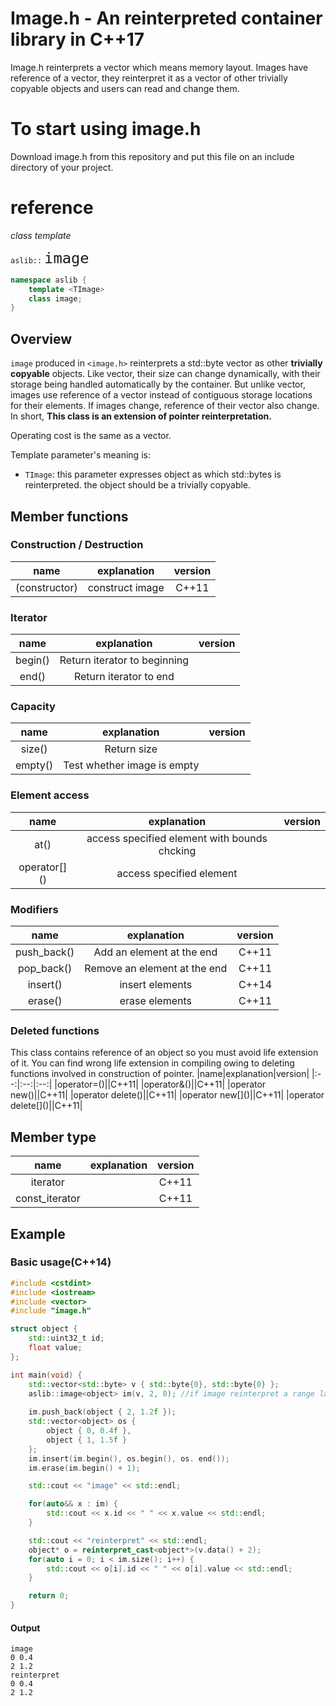 # Image.h - An reinterpreted container library in C++17

Image.h reinterprets a vector which means memory layout. Images have reference of a vector, they reinterpret it as a vector of other trivially copyable objects and users can read and change them. 

# To start using image.h

Download image.h from this repository and put this file on an include directory of your project. 

# reference

*class template*

`aslib::` <span style="font-size: 200%; ">`image`</span>

```c++
namespace aslib {
    template <TImage>
    class image;
}
```

## Overview

`image` produced in `<image.h>` reinterprets a std::byte vector as other **trivially copyable** objects. Like vector, their size can change dynamically, with their storage being handled automatically by the container. But unlike vector, images use reference of a vector instead of contiguous storage locations for their elements. If images change, reference of their vector also change. In short, **This class is an extension of pointer reinterpretation.**

Operating cost is the same as a vector.

Template parameter's meaning is:
- `TImage`:   this parameter expresses object as which std::bytes is reinterpreted. the object should be a trivially copyable.

## Member functions

### Construction / Destruction
|name|explanation|version|
|:--:|:--:|:--:|
|(constructor)|construct image|C++11|

### Iterator
|name|explanation|version|
|:--:|:--:|:--:|
|begin()|Return iterator to beginning||
|end()|Return iterator to end||

### Capacity
|name|explanation|version|
|:--:|:--:|:--:|
|size()|Return size||
|empty()|Test whether image is empty||

### Element access
|name|explanation|version|
|:--:|:--:|:--:|
|at()|access specified element with bounds chcking||
|operator\[\]()|access specified element||

### Modifiers
|name|explanation|version|
|:--:|:--:|:--:|
|push_back()|Add an element at the end|C++11|
|pop_back()|Remove an element at the end|C++11|
|insert()|insert elements|C++14|
|erase()|erase elements|C++11|

### Deleted functions

This class contains reference of an object so you must avoid life extension of it. You can find wrong life extension in compiling owing to deleting functions involved in construction of pointer.
|name|explanation|version|
|:--:|:--:|:--:|
|operator=()||C++11|
|operator&()||C++11|
|operator new()||C++11|
|operator delete()||C++11|
|operator new\[\]()||C++11|
|operator delete\[\]()||C++11|

## Member type
|name|explanation|version|
|:--:|:--:|:--:|
|iterator||C++11|
|const_iterator||C++11|

## Example

### Basic usage(C++14)

```c++
#include <cstdint>
#include <iostream>
#include <vector>
#include "image.h"

struct object {
    std::uint32_t id;
    float value;
};

int main(void) {
    std::vector<std::byte> v { std::byte{0}, std::byte{0} };
    aslib::image<object> im(v, 2, 0); //if image reinterpret a range larger than referring vector size, vector will be extended.
    
    im.push_back(object { 2, 1.2f });
    std::vector<object> os {
        object { 0, 0.4f },
        object { 1, 1.5f }
    };
    im.insert(im.begin(), os.begin(), os. end());
    im.erase(im.begin() + 1);

    std::cout << "image" << std::endl;

    for(auto&& x : im) {
        std::cout << x.id << " " << x.value << std::endl;
    }

    std::cout << "reinterpret" << std::endl;
    object* o = reinterpret_cast<object*>(v.data() + 2);
    for(auto i = 0; i < im.size(); i++) {
        std::cout << o[i].id << " " << o[i].value << std::endl;
    }

    return 0;
}
```

#### Output
```
image
0 0.4
2 1.2
reinterpret
0 0.4
2 1.2
```